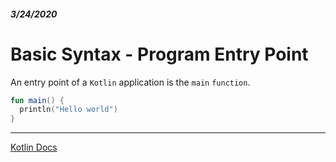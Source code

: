 ##### 3/24/2020
# Basic Syntax - Program Entry Point
An entry point of  a `Kotlin` application is the `main` `function`.

```kotlin
fun main() {
  println("Hello world")
}
```

---

[Kotlin Docs](https://kotlinlang.org/docs/reference/basic-syntax.html)